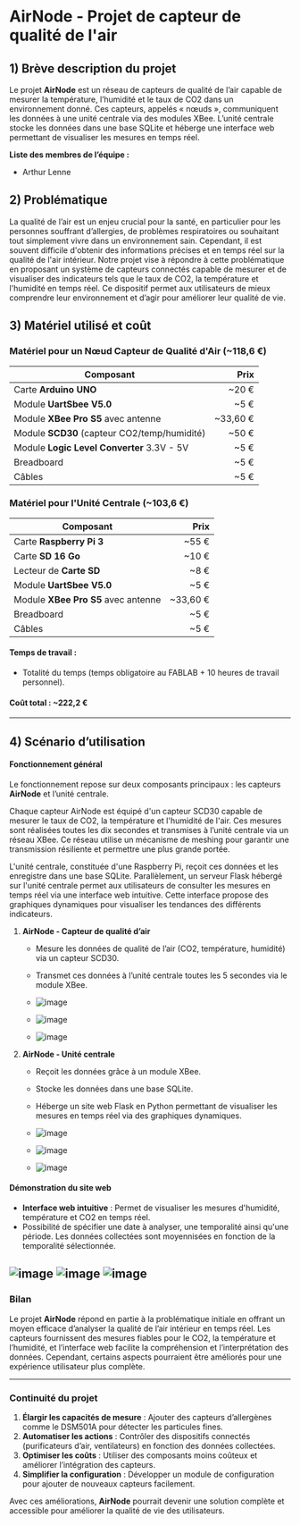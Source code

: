 
# AirNode - Projet de capteur de qualité de l'air

## 1) Brève description du projet
Le projet **AirNode** est un réseau de capteurs de qualité de l’air capable de mesurer la température, l’humidité et le taux de CO2 dans un environnement donné. Ces capteurs, appelés « nœuds », communiquent les données à une unité centrale via des modules XBee. L’unité centrale stocke les données dans une base SQLite et héberge une interface web permettant de visualiser les mesures en temps réel.

**Liste des membres de l’équipe :**
- Arthur Lenne

## 2) Problématique
La qualité de l’air est un enjeu crucial pour la santé, en particulier pour les personnes souffrant d’allergies, de problèmes respiratoires ou souhaitant tout simplement vivre dans un environnement sain. Cependant, il est souvent difficile d'obtenir des informations précises et en temps réel sur la qualité de l'air intérieur. Notre projet vise à répondre à cette problématique en proposant un système de capteurs connectés capable de mesurer et de visualiser des indicateurs tels que le taux de CO2, la température et l'humidité en temps réel. Ce dispositif permet aux utilisateurs de mieux comprendre leur environnement et d’agir pour améliorer leur qualité de vie.

## 3) Matériel utilisé et coût


### Matériel pour un Nœud Capteur de Qualité d'Air (~118,6 €)
| **Composant**                                  | **Prix**    |
|-----------------------------------------------|------------:|
| Carte **Arduino UNO**                         | ~20 €     |
| Module **UartSbee V5.0**                      | ~5 €      |
| Module **XBee Pro S5** avec antenne           | ~33,60 €  |
| Module **SCD30** (capteur CO2/temp/humidité)  | ~50 €     |
| Module **Logic Level Converter** 3.3V - 5V    | ~5 €      |
| Breadboard                                    | ~5 €      |
| Câbles                                       | ~5 €      |

### Matériel pour l'Unité Centrale (~103,6 €)
| **Composant**                                  | **Prix**    |
|-----------------------------------------------|------------:|
| Carte **Raspberry Pi 3**                      | ~55 €     |
| Carte **SD 16 Go**                            | ~10 €     |
| Lecteur de **Carte SD**                       | ~8 €      |
| Module **UartSbee V5.0**                      | ~5 €      |
| Module **XBee Pro S5** avec antenne           | ~33,60 €  |
| Breadboard                                    | ~5 €      |
| Câbles                                       | ~5 €      |


#### Temps de travail :
- Totalité du temps (temps obligatoire au FABLAB + 10 heures de travail personnel).

#### Coût total : ~222,2 €

---

## 4) Scénario d’utilisation

#### Fonctionnement général
Le fonctionnement repose sur deux composants principaux : les capteurs **AirNode** et l’unité centrale.

Chaque capteur AirNode est équipé d'un capteur SCD30 capable de mesurer le taux de CO2, la température et l'humidité de l'air. Ces mesures sont réalisées toutes les dix secondes et transmises à l’unité centrale via un réseau XBee. Ce réseau utilise un mécanisme de meshing pour garantir une transmission résiliente et permettre une plus grande portée.

L'unité centrale, constituée d'une Raspberry Pi, reçoit ces données et les enregistre dans une base SQLite. Parallèlement, un serveur Flask hébergé sur l'unité centrale permet aux utilisateurs de consulter les mesures en temps réel via une interface web intuitive. Cette interface propose des graphiques dynamiques pour visualiser les tendances des différents indicateurs.

1. **AirNode - Capteur de qualité d’air**
   - Mesure les données de qualité de l’air (CO2, température, humidité) via un capteur SCD30.
   - Transmet ces données à l’unité centrale toutes les 5 secondes via le module XBee.

   - ![image](wiki/img/capteur/capteur_A.jpg)
   - ![image](wiki/img/capteur/capteur_B.jpg)
   - ![image](wiki/img/capteur/capteur_G.jpg)

2. **AirNode - Unité centrale**
   - Reçoit les données grâce à un module XBee.
   - Stocke les données dans une base SQLite.
   - Héberge un site web Flask en Python permettant de visualiser les mesures en temps réel via des graphiques dynamiques.

   - ![image](wiki/img/unite_centrale/unite_centrale_A.jpg)
   - ![image](wiki/img/unite_centrale/unite_centrale_B.jpg)
   - ![image](wiki/img/unite_centrale/unite_centrale_C.jpg)

#### Démonstration du site web
- **Interface web intuitive** : Permet de visualiser les mesures d'humidité, température et CO2 en temps réel.
- Possibilité de spécifier une date à analyser, une temporalité ainsi qu'une période. Les données collectées sont moyennisées en fonction de la temporalité sélectionnée.

![image](wiki/img/web/site_temp.png)
![image](wiki/img/web/site_co2.png)
![image](wiki/img/web/site_hum.png)
---

### Bilan
Le projet **AirNode** répond en partie à la problématique initiale en offrant un moyen efficace d’analyser la qualité de l’air intérieur en temps réel. Les capteurs fournissent des mesures fiables pour le CO2, la température et l’humidité, et l’interface web facilite la compréhension et l’interprétation des données. Cependant, certains aspects pourraient être améliorés pour une expérience utilisateur plus complète.

---

### Continuité du projet

1. **Élargir les capacités de mesure** : Ajouter des capteurs d’allergènes comme le DSM501A pour détecter les particules fines.
2. **Automatiser les actions** : Contrôler des dispositifs connectés (purificateurs d’air, ventilateurs) en fonction des données collectées.
3. **Optimiser les coûts** : Utiliser des composants moins coûteux et améliorer l’intégration des capteurs.
4. **Simplifier la configuration** : Développer un module de configuration pour ajouter de nouveaux capteurs facilement.

Avec ces améliorations, **AirNode** pourrait devenir une solution complète et accessible pour améliorer la qualité de vie des utilisateurs.
